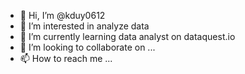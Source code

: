 - 👋 Hi, I’m @kduy0612
- 👀 I’m interested in analyze data
- 🌱 I’m currently learning data analyst on dataquest.io
- 💞️ I’m looking to collaborate on ...
- 📫 How to reach me ...

<!---
kduy0612/kduy0612 is a ✨ special ✨ repository because its `README.md` (this file) appears on your GitHub profile.
You can click the Preview link to take a look at your changes.
--->
